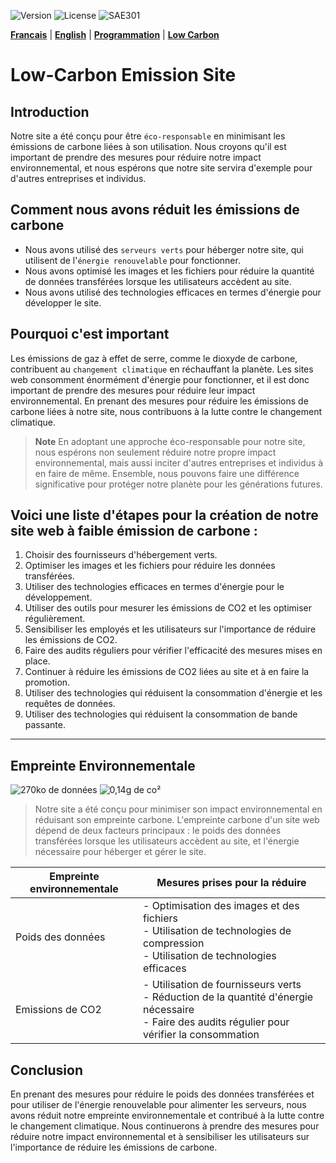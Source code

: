 ![Version](https://img.shields.io/badge/version-1.0.1-green.svg) 
![License](https://img.shields.io/badge/license-MIT-green.svg) 
![SAE301](https://img.shields.io/github/repo-size/M-U-C-K-A/SAE301)

[**Francais**](https://github.com/M-U-C-K-A/SAE301/blob/main/README.md) |
[**English**](https://github.com/M-U-C-K-A/SAE301/blob/main/README.en.md) |
[**Programmation**](https://github.com/M-U-C-K-A/SAE301/blob/main/DEV.md) |
[**Low Carbon**](https://github.com/M-U-C-K-A/SAE301/blob/main/Carbon.md)

# Low-Carbon Emission Site
## Introduction
Notre site a été conçu pour être `éco-responsable` en minimisant les émissions de carbone liées à son utilisation. Nous croyons qu'il est important de prendre des mesures pour réduire notre impact environnemental, et nous espérons que notre site servira d'exemple pour d'autres entreprises et individus.

## Comment nous avons réduit les émissions de carbone
- Nous avons utilisé des `serveurs verts` pour héberger notre site, qui utilisent de l'`énergie renouvelable` pour fonctionner.
- Nous avons optimisé les images et les fichiers pour réduire la quantité de données transférées lorsque les utilisateurs accèdent au site.
- Nous avons utilisé des technologies efficaces en termes d'énergie pour développer le site.

## Pourquoi c'est important
Les émissions de gaz à effet de serre, comme le dioxyde de carbone, contribuent au `changement climatique` en réchauffant la planète. Les sites web consomment énormément d'énergie pour fonctionner, et il est donc important de prendre des mesures pour réduire leur impact environnemental. En prenant des mesures pour réduire les émissions de carbone liées à notre site, nous contribuons à la lutte contre le changement climatique.

> **Note** En adoptant une approche éco-responsable pour notre site, nous espérons non seulement réduire notre propre impact environnemental, mais aussi inciter d'autres entreprises et individus à en faire de même. Ensemble, nous pouvons faire une différence significative pour protéger notre planète pour les générations futures.

## Voici une liste d'étapes pour la création de notre site web à faible émission de carbone :

1. Choisir des fournisseurs d'hébergement verts.
2. Optimiser les images et les fichiers pour réduire les données transférées.
3. Utiliser des technologies efficaces en termes d'énergie pour le développement.
4. Utiliser des outils pour mesurer les émissions de CO2 et les optimiser régulièrement.
5. Sensibiliser les employés et les utilisateurs sur l'importance de réduire les émissions de CO2.
6. Faire des audits réguliers pour vérifier l'efficacité des mesures mises en place.
7. Continuer à réduire les émissions de CO2 liées au site et à en faire la promotion.
8. Utiliser des technologies qui réduisent la consommation d'énergie et les requêtes de données.
9. Utiliser des technologies qui réduisent la consommation de bande passante.
------
## Empreinte Environnementale
![270ko de données](https://img.shields.io/badge/poid-270Ko-brightgreen?style=flat-square) 
![0,14g de co²](https://img.shields.io/badge/CO²-0%2C15g-brightgreen?style=flat-square)

> Notre site a été conçu pour minimiser son impact environnemental en réduisant son empreinte carbone. L'empreinte carbone d'un site web dépend de deux facteurs principaux : le poids des données transférées lorsque les utilisateurs accèdent au site, et l'énergie nécessaire pour héberger et gérer le site.

| Empreinte environnementale | Mesures prises pour la réduire |
|---|---|
| Poids des données | - Optimisation des images et des fichiers<br>- Utilisation de technologies de compression<br>- Utilisation de technologies efficaces |
| Emissions de CO2 | - Utilisation de fournisseurs verts<br>- Réduction de la quantité d'énergie nécessaire<br>- Faire des audits régulier pour vérifier la consommation<br> |

## Conclusion
En prenant des mesures pour réduire le poids des données transférées et pour utiliser de l'énergie renouvelable pour alimenter les serveurs, nous avons réduit notre empreinte environnementale et contribué à la lutte contre le changement climatique. Nous continuerons à prendre des mesures pour réduire notre impact environnemental et à sensibiliser les utilisateurs sur l'importance de réduire les émissions de carbone.




